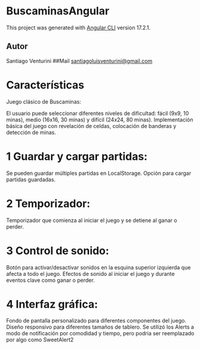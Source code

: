 # BuscaminasAngular

This project was generated with [Angular CLI](https://github.com/angular/angular-cli) version 17.2.1.

## Autor
Santiago Venturini
##Mail
santiagoluisventurini@gmail.com

# Características

Juego clásico de Buscaminas:

El usuario puede seleccionar diferentes niveles de dificultad: fácil (9x9, 10 minas), medio (16x16, 30 minas) y difícil (24x24, 80 minas).
Implementación básica del juego con revelación de celdas, colocación de banderas y detección de minas.

# 1 Guardar y cargar partidas:
Se pueden guardar múltiples partidas en LocalStorage.
Opción para cargar partidas guardadas.

# 2 Temporizador:
Temporizador que comienza al iniciar el juego y se detiene al ganar o perder.

# 3 Control de sonido:
Botón para activar/desactivar sonidos en la esquina superior izquierda que afecta a todo el juego.
Efectos de sonido al iniciar el juego y durante eventos clave como ganar o perder.

# 4 Interfaz gráfica:
Fondo de pantalla personalizado para diferentes componentes del juego.
Diseño responsivo para diferentes tamaños de tablero.
Se utilizó los Alerts a modo de notificación por comodidad y tiempo, pero podria ser reemplazado por algo como SweetAlert2 
